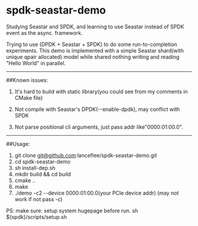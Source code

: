 # spdk-seastar-demo
Studying Seastar and SPDK, and learning to use Seastar instead of SPDK event as the async. framework. 

Trying to use (DPDK + Seastar + SPDK) to do some run-to-completion experiments.
This demo is implemented with a simple Seastar shard(with unique qpair allocated) model while shared nothing writing and reading "Hello World" in parallel.  

***

##Known issues:  
1. It's hard to build with static library(you could see from my comments in CMake file) 

2. Not compile with Seastar's DPDK(--enable-dpdk), may conflict with SPDK
3. Not parse positional cli arguments, just pass addr like"0000:01:00.0".   

***

##Usage:  
1. git clone git@github.com:lanceflee/spdk-seastar-demo.git
2. cd spdk-seastar-demo
3. sh install-dep.sh
4. mkdir build && cd  build
5. cmake ..
6. make
7. ./demo -c2 --device 0000:01:00.0(your PCIe device addr)
(may not work if not pass -c)

PS: make sure: setup system hugepage before run.
sh ${spdk}/scripts/setup.sh
